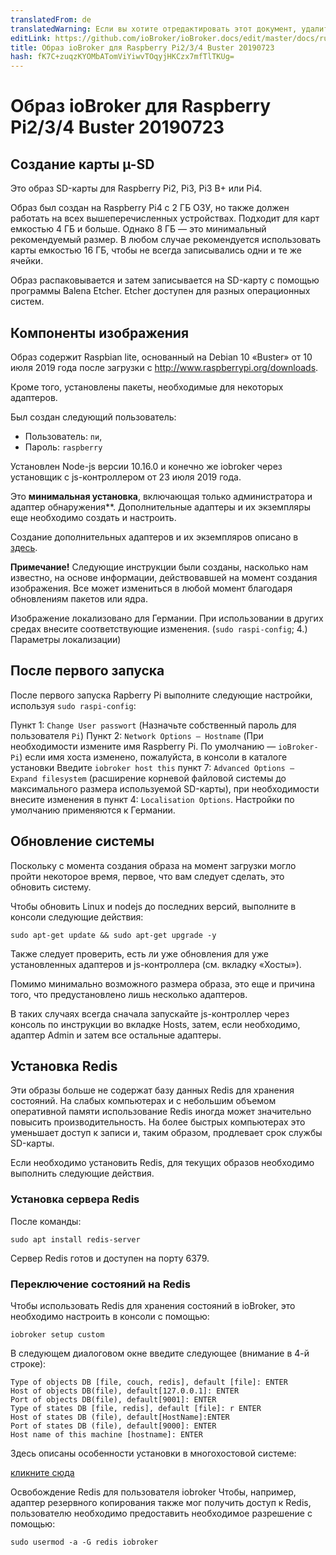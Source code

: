 ```yaml
---
translatedFrom: de
translatedWarning: Если вы хотите отредактировать этот документ, удалите поле «translationFrom», в противном случае этот документ будет снова автоматически переведен
editLink: https://github.com/ioBroker/ioBroker.docs/edit/master/docs/ru/downloads/ioBroker_Image_RPi_2-3-4_20190723_buster.md
title: Образ ioBroker для Raspberry Pi2/3/4 Buster 20190723
hash: fK7C+zuqzKYOMbATomViYiwvTOqyjHKCzx7mfTlTKUg=
---
```

# Образ ioBroker для Raspberry Pi2/3/4 Buster 20190723
## Создание карты µ-SD
Это образ SD-карты для Raspberry Pi2, Pi3, Pi3 B+ или Pi4.

Образ был создан на Raspberry Pi4 с 2 ГБ ОЗУ, но также должен работать на всех вышеперечисленных устройствах. Подходит для карт емкостью 4 ГБ и больше. Однако 8 ГБ — это минимальный рекомендуемый размер. В любом случае рекомендуется использовать карты емкостью 16 ГБ, чтобы не всегда записывались одни и те же ячейки.

Образ распаковывается и затем записывается на SD-карту с помощью программы Balena Etcher. Etcher доступен для разных операционных систем.

## Компоненты изображения
Образ содержит Raspbian lite, основанный на Debian 10 «Buster» от 10 июля 2019 года после загрузки с http://www.raspberrypi.org/downloads.

Кроме того, установлены пакеты, необходимые для некоторых адаптеров.

Был создан следующий пользователь:

* Пользователь: `пи`,
* Пароль: `raspberry`

Установлен Node-js версии 10.16.0 и конечно же iobroker через установщик с js-контроллером от 23 июля 2019 года.

Это **минимальная установка**, включающая только администратора и адаптер обнаружения**. Дополнительные адаптеры и их экземпляры еще необходимо создать и настроить.

Создание дополнительных адаптеров и их экземпляров описано в [здесь](/tutorial/adapter.md).

**Примечание!** Следующие инструкции были созданы, насколько нам известно, на основе информации, действовавшей на момент создания изображения. Все может измениться в любой момент благодаря обновлениям пакетов или ядра.

Изображение локализовано для Германии. При использовании в других средах внесите соответствующие изменения. (`sudo raspi-config`; 4.) Параметры локализации)

## После первого запуска
После первого запуска Rapberry Pi выполните следующие настройки, используя `sudo raspi-config`:

Пункт 1: `Change User passwort` (Назначьте собственный пароль для пользователя `Pi`) Пункт 2: `Network Options – Hostname` (При необходимости измените имя Raspberry Pi. По умолчанию — `ioBroker-Pi`) если имя хоста изменено, пожалуйста, в консоли в каталоге установки Введите `iobroker host this` пункт 7: `Advanced Options – Expand filesystem` (расширение корневой файловой системы до максимального размера используемой SD-карты), при необходимости внесите изменения в пункт 4: `Localisation Options`. Настройки по умолчанию применяются к Германии.

## Обновление системы
Поскольку с момента создания образа на момент загрузки могло пройти некоторое время, первое, что вам следует сделать, это обновить систему.

Чтобы обновить Linux и nodejs до последних версий, выполните в консоли следующие действия:

```sudo apt-get update && sudo apt-get upgrade -y```

Также следует проверить, есть ли уже обновления для уже установленных адаптеров и js-контроллера (см. вкладку «Хосты»).

Помимо минимально возможного размера образа, это еще и причина того, что предустановлено лишь несколько адаптеров.

В таких случаях всегда сначала запускайте js-контроллер через консоль по инструкции во вкладке Hosts, затем, если необходимо, адаптер Admin и затем все остальные адаптеры.

## Установка Redis
Эти образы больше не содержат базу данных Redis для хранения состояний. На слабых компьютерах и с небольшим объемом оперативной памяти использование Redis иногда может значительно повысить производительность. На более быстрых компьютерах это уменьшает доступ к записи и, таким образом, продлевает срок службы SD-карты.

Если необходимо установить Redis, для текущих образов необходимо выполнить следующие действия.

### Установка сервера Redis
После команды:

`sudo apt install redis-server`

Сервер Redis готов и доступен на порту 6379.

### Переключение состояний на Redis
Чтобы использовать Redis для хранения состояний в ioBroker, это необходимо настроить в консоли с помощью:

`iobroker setup custom`

В следующем диалоговом окне введите следующее (внимание в 4-й строке):

```
Type of objects DB [file, couch, redis], default [file]: ENTER
Host of objects DB(file), default[127.0.0.1]: ENTER
Port of objects DB(file), default[9001]: ENTER
Type of states DB [file, redis], default [file]: r ENTER
Host of states DB (file), default[HostName]:ENTER
Port of states DB (file), default[9000]: ENTER
Host name of this machine [hostname]: ENTER
```

Здесь описаны особенности установки в многохостовой системе:

[кликните сюда](config/multihost.md)

Освобождение Redis для пользователя iobroker Чтобы, например, адаптер резервного копирования также мог получить доступ к Redis, пользователю необходимо предоставить необходимое разрешение с помощью:

`sudo usermod -a -G redis iobroker`